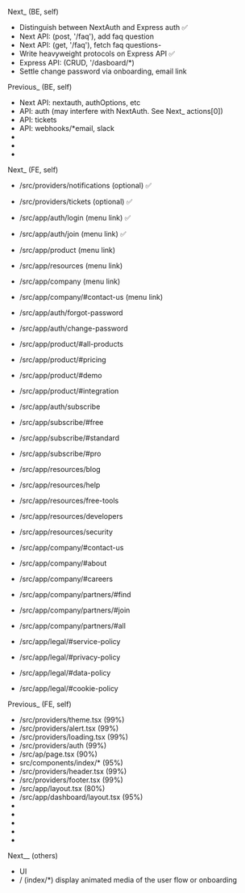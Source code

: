 Next_ (BE, self)
- Distinguish between NextAuth and Express auth ✅
- Next API: (post, '/faq'), add faq question
- Next API: (get, '/faq'), fetch faq questions-
- Write heavyweight protocols on Express API ✅
- Express API: (CRUD, '/dasboard/*)
- Settle change password via onboarding, email link

Previous_ (BE, self)
- Next API: nextauth, authOptions, etc
- API: auth (may interfere with NextAuth. See Next_ actions[0])
- API: tickets
- API: webhooks/*email, slack
-
-
-

Next_ (FE, self)
- /src/providers/notifications (optional) ✅
- /src/providers/tickets (optional) ✅
- /src/app/auth/login    (menu link) ✅
- /src/app/auth/join     (menu link) ✅
- /src/app/product       (menu link)  
- /src/app/resources     (menu link)   
- /src/app/company       (menu link) 
- /src/app/company/#contact-us (menu link) 

- /src/app/auth/forgot-password
- /src/app/auth/change-password

- /src/app/product/#all-products
- /src/app/product/#pricing
- /src/app/product/#demo
- /src/app/product/#integration

- /src/app/auth/subscribe
- /src/app/subscribe/#free
- /src/app/subscribe/#standard
- /src/app/subscribe/#pro

- /src/app/resources/blog
- /src/app/resources/help
- /src/app/resources/free-tools
- /src/app/resources/developers
- /src/app/resources/security

- /src/app/company/#contact-us
- /src/app/company/#about
- /src/app/company/#careers
- /src/app/company/partners/#find
- /src/app/company/partners/#join
- /src/app/company/partners/#all

- /src/app/legal/#service-policy
- /src/app/legal/#privacy-policy
- /src/app/legal/#data-policy
- /src/app/legal/#cookie-policy

Previous_ (FE, self)
- /src/providers/theme.tsx (99%)
- /src/providers/alert.tsx (99%)
- /src/providers/loading.tsx (99%)
- /src/providers/auth (99%)
- /src/ap/page.tsx (90%)
- src/components/index/* (95%)
- /src/providers/header.tsx (99%)
- /src/providers/footer.tsx (99%)
- /src/app/layout.tsx (80%)
- /src/app/dashboard/layout.tsx (95%)
-
-
-
-
-


Next__ (others)
- UI
- / (index/*)
display animated media of the user flow or onboarding
